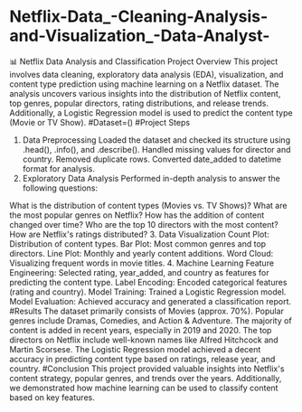 # Netflix-Data_-Cleaning-Analysis-and-Visualization_-Data-Analyst-
📊 Netflix Data Analysis and Classification
Project Overview
This project involves data cleaning, exploratory data analysis (EDA), visualization, and content type prediction using machine learning on a Netflix dataset. 
The analysis uncovers various insights into the distribution of Netflix content, top genres, popular directors, rating distributions, and release trends. Additionally, 
a Logistic Regression model is used to predict the content type (Movie or TV Show).
#Dataset=()
#Project Steps
1. Data Preprocessing
Loaded the dataset and checked its structure using .head(), .info(), and .describe().
Handled missing values for director and country.
Removed duplicate rows.
Converted date_added to datetime format for analysis.
2. Exploratory Data Analysis
Performed in-depth analysis to answer the following questions:

What is the distribution of content types (Movies vs. TV Shows)?
What are the most popular genres on Netflix?
How has the addition of content changed over time?
Who are the top 10 directors with the most content?
How are Netflix's ratings distributed?
3. Data Visualization
Count Plot: Distribution of content types.
Bar Plot: Most common genres and top directors.
Line Plot: Monthly and yearly content additions.
Word Cloud: Visualizing frequent words in movie titles.
4. Machine Learning
Feature Engineering: Selected rating, year_added, and country as features for predicting the content type.
Label Encoding: Encoded categorical features (rating and country).
Model Training: Trained a Logistic Regression model.
Model Evaluation: Achieved accuracy and generated a classification report.
#Results
The dataset primarily consists of Movies (approx. 70%).
Popular genres include Dramas, Comedies, and Action & Adventure.
The majority of content is added in recent years, especially in 2019 and 2020.
The top directors on Netflix include well-known names like Alfred Hitchcock and Martin Scorsese.
The Logistic Regression model achieved a decent accuracy in predicting content type based on ratings, release year, and country.
#Conclusion
This project provided valuable insights into Netflix's content strategy, popular genres, 
and trends over the years. Additionally, we demonstrated how machine learning can be used to classify content based on key features.
